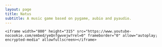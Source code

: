 ```yaml
---
layout: page
title: Natus
subtitle: A music game based on pygame, aubio and pyaudio.
---
```


<div class= "project-natus">

	<iframe width="800" height="315" src="https://www.youtube-nocookie.com/embed/yeQnfgwvejw?rel=0" frameborder="0" allow="autoplay; encrypted-media" allowfullscreen></iframe>

</div>